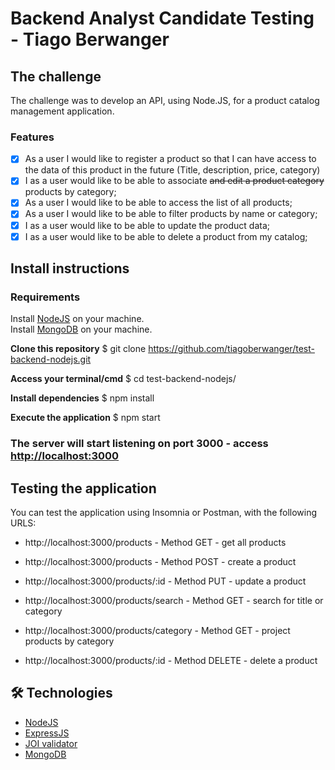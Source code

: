 <h1>Backend Analyst Candidate Testing - Tiago Berwanger</h1>

## The challenge

The challenge was to develop an API, using Node.JS, for a product catalog management application.
 
### Features

- [x] As a user I would like to register a product so that I can have access to the data of this product in the future (Title, description, price, category)
- [x] I as a user would like to be able to associate ~~and edit a product category~~ products by category;
- [x] As a user I would like to be able to access the list of all products;
- [x] As a user I would like to be able to filter products by name or category;
- [x] I as a user would like to be able to update the product data;
- [x] I as a user would like to be able to delete a product from my catalog;
 
## Install instructions

### Requirements

Install [NodeJS](https://nodejs.org/pt-br/download/package-manager/) on your machine.  
Install [MongoDB](https://docs.mongodb.com/manual/installation/) on your machine.  

<strong>Clone this repository</strong>
$ git clone <https://github.com/tiagoberwanger/test-backend-nodejs.git>

<strong>Access your terminal/cmd</strong>
$ cd test-backend-nodejs/

<strong>Install dependencies</strong>
$ npm install

<strong>Execute the application</strong>
$ npm start

### The server will start listening on port 3000 - access <http://localhost:3000>

## Testing the application

You can test the application using Insomnia or Postman, with the following URLS:

- http://localhost:3000/products - Method GET - get all products

- http://localhost:3000/products - Method POST - create a product

- http://localhost:3000/products/:id - Method PUT - update a product

- http://localhost:3000/products/search - Method GET - search for title or category

- http://localhost:3000/products/category - Method GET - project products by category

- http://localhost:3000/products/:id - Method DELETE - delete a product


## 🛠 Technologies

- [NodeJS](https://nodejs.org/api/)
- [ExpressJS](https://expressjs.com/)
- [JOI validator](https://joi.dev/api/?v=17.4.0)
- [MongoDB](https://www.mongodb.com/)

